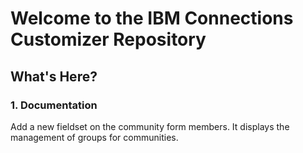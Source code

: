 # Welcome to the IBM Connections Customizer Repository 

## What's Here?
### 1. Documentation
Add a new fieldset on the community form members. It displays the management of groups for communities.

